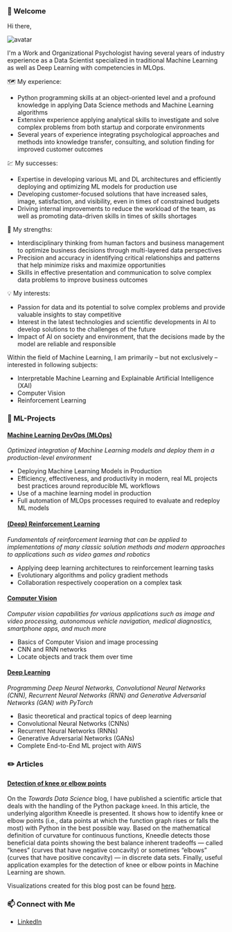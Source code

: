 ### 👋 Welcome

Hi there,

![avatar](https://images.weserv.nl/?url=avatars.githubusercontent.com/u/53251018?v=4&h=150&w=150&fit=cover&mask=circle&maxage=7d)

I'm a Work and Organizational Psychologist having several years of industry experience as a Data Scientist specialized in traditional Machine Learning as well as Deep Learning with competencies in MLOps.

🗺️ My experience:
*	Python programming skills at an object-oriented level and a profound knowledge in applying Data Science methods and Machine Learning algorithms
*	Extensive experience applying analytical skills to investigate and solve complex problems from both startup and corporate environments
*	Several years of experience integrating psychological approaches and methods into knowledge transfer, consulting, and solution finding for improved customer outcomes

💹 My successes:
*	Expertise in developing various ML and DL architectures and efficiently deploying and optimizing ML models for production use
*	Developing customer-focused solutions that have increased sales, image, satisfaction, and visibility, even in times of constrained budgets
*	Driving internal improvements to reduce the workload of the team, as well as promoting data-driven skills in times of skills shortages

💪 My strengths:
*	Interdisciplinary thinking from human factors and business management to optimize business decisions through multi-layered data perspectives
*	Precision and accuracy in identifying critical relationships and patterns that help minimize risks and maximize opportunities
*	Skills in effective presentation and communication to solve complex data problems to improve business outcomes

💡 My interests:
*	Passion for data and its potential to solve complex problems and provide valuable insights to stay competitive
*	Interest in the latest technologies and scientific developments in AI to develop solutions to the challenges of the future
*	Impact of AI on society and environment, that the decisions made by the model are reliable and responsible

Within the field of Machine Learning, I am primarily – but not exclusively – interested in following subjects:
* Interpretable Machine Learning and Explainable Artificial Intelligence (XAI)
* Computer Vision
* Reinforcement Learning

### 💼 ML-Projects

#### [Machine Learning DevOps (MLOps)](https://github.com/d-kleine/MLOps)
*Optimized integration of Machine Learning models and deploy them in a production-level environment*
* Deploying Machine Learning Models in Production
* Efficiency, effectiveness, and productivity in modern, real ML projects best practices around reproducible ML workflows
* Use of a machine learning model in production
* Full automation of MLOps processes required to evaluate and redeploy ML models

#### [(Deep) Reinforcement Learning](https://github.com/d-kleine/Reinforcement-Learning)
*Fundamentals of reinforcement learning that can be applied to implementations of many classic solution methods and modern approaches to applications such as video games and robotics*
* Applying deep learning architectures to reinforcement learning tasks
* Evolutionary algorithms and policy gradient methods
* Collaboration respectively cooperation on a complex task

#### [Computer Vision](https://github.com/d-kleine/Computer-Vision)
*Computer vision capabilities for various applications such as image and video processing, autonomous vehicle navigation, medical diagnostics, smartphone apps, and much more*
* Basics of Computer Vision and image processing
* CNN and RNN networks
* Locate objects and track them over time

#### [Deep Learning](https://github.com/d-kleine/Deep-Learning)
*Programming Deep Neural Networks, Convolutional Neural Networks (CNN), Recurrent Neural Networks (RNN) and Generative Adversarial Networks (GAN) with PyTorch*
* Basic theoretical and practical topics of deep learning
* Convolutional Neural Networks  (CNNs)
* Recurrent Neural Networks (RNNs)
* Generative Adversarial Networks (GANs)
* Complete End-to-End ML project with AWS

### ✏️ Articles
#### [Detection of knee or elbow points](https://medium.com/p/d13fc517a63c)
On the *Towards Data Science* blog, I have published a scientific article that deals with the handling of the Python package `kneed`. In this article, the underlying algorithm Kneedle is presented. It shows how to identify knee or elbow points (i.e., data points at which the function graph rises or falls the most) with Python in the best possible way. Based on the mathematical definition of curvature for continuous functions, Kneedle detects those beneficial data points showing the best balance inherent tradeoffs — called “knees” (curves that have negative concavity) or sometimes “elbows” (curves that have positive concavity) — in discrete data sets. Finally, useful application examples for the detection of knee or elbow points in Machine Learning are shown.

Visualizations created for this blog post can be found [here](https://github.com/d-kleine/kneed_visualizations).

### 📫 Connect with Me
* [LinkedIn](https://www.linkedin.com/in/d-kleine)
